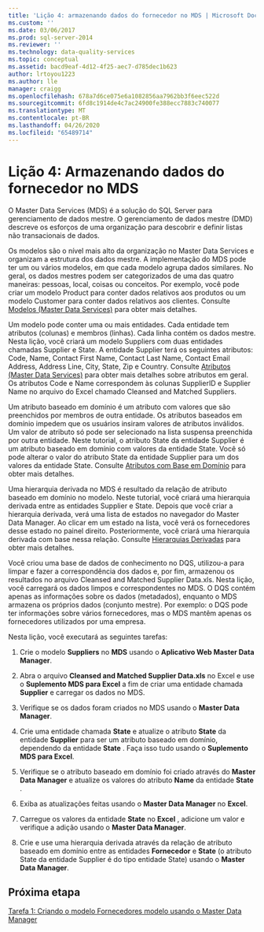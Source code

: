 ```yaml
---
title: 'Lição 4: armazenando dados do fornecedor no MDS | Microsoft Docs'
ms.custom: ''
ms.date: 03/06/2017
ms.prod: sql-server-2014
ms.reviewer: ''
ms.technology: data-quality-services
ms.topic: conceptual
ms.assetid: bacd9eaf-4d12-4f25-aec7-d785dec1b623
author: lrtoyou1223
ms.author: lle
manager: craigg
ms.openlocfilehash: 678a7d6ce075e6a1082856aa7962bb3f6eec522d
ms.sourcegitcommit: 6fd8c1914de4c7ac24900fe388ecc7883c740077
ms.translationtype: MT
ms.contentlocale: pt-BR
ms.lasthandoff: 04/26/2020
ms.locfileid: "65489714"
---
```

# <a name="lesson-4-storing-supplier-data-in-mds"></a>Lição 4: Armazenando dados do fornecedor no MDS
  O Master Data Services (MDS) é a solução do SQL Server para gerenciamento de dados mestre. O gerenciamento de dados mestre (DMD) descreve os esforços de uma organização para descobrir e definir listas não transacionais de dados.  
  
 Os modelos são o nível mais alto da organização no Master Data Services e organizam a estrutura dos dados mestre. A implementação do MDS pode ter um ou vários modelos, em que cada modelo agrupa dados similares. No geral, os dados mestres podem ser categorizados de uma das quatro maneiras: pessoas, local, coisas ou conceitos. Por exemplo, você pode criar um modelo Product para conter dados relativos aos produtos ou um modelo Customer para conter dados relativos aos clientes. Consulte [Modelos (Master Data Services)](https://msdn.microsoft.com/library/ee633746.aspx) para obter mais detalhes.  
  
 Um modelo pode conter uma ou mais entidades. Cada entidade tem atributos (colunas) e membros (linhas). Cada linha contém os dados mestre. Nesta lição, você criará um modelo Suppliers com duas entidades chamadas Supplier e State. A entidade Supplier terá os seguintes atributos: Code, Name, Contact First Name, Contact Last Name, Contact Email Address, Address Line, City, State, Zip e Country. Consulte [Atributos (Master Data Services)](https://msdn.microsoft.com/library/ee633745.aspx) para obter mais detalhes sobre atributos em geral. Os atributos Code e Name correspondem às colunas SupplierID e Supplier Name no arquivo do Excel chamado Cleansed and Matched Suppliers.  
  
 Um atributo baseado em domínio é um atributo com valores que são preenchidos por membros de outra entidade. Os atributos baseados em domínio impedem que os usuários insiram valores de atributos inválidos. Um valor de atributo só pode ser selecionado na lista suspensa preenchida por outra entidade. Neste tutorial, o atributo State da entidade Supplier é um atributo baseado em domínio com valores da entidade State. Você só pode alterar o valor do atributo State da entidade Supplier para um dos valores da entidade State. Consulte [Atributos com Base em Domínio](../master-data-services/domain-based-attributes-master-data-services.md) para obter mais detalhes.  
  
 Uma hierarquia derivada no MDS é resultado da relação de atributo baseado em domínio no modelo. Neste tutorial, você criará uma hierarquia derivada entre as entidades Supplier e State. Depois que você criar a hierarquia derivada, verá uma lista de estados no navegador do Master Data Manager. Ao clicar em um estado na lista, você verá os fornecedores desse estado no painel direito. Posteriormente, você criará uma hierarquia derivada com base nessa relação. Consulte [Hierarquias Derivadas](../master-data-services/derived-hierarchies-master-data-services.md) para obter mais detalhes.  
  
 Você criou uma base de dados de conhecimento no DQS, utilizou-a para limpar e fazer a correspondência dos dados e, por fim, armazenou os resultados no arquivo Cleansed and Matched Supplier Data.xls. Nesta lição, você carregará os dados limpos e correspondentes no MDS. O DQS contém apenas as informações sobre os dados (metadados), enquanto o MDS armazena os próprios dados (conjunto mestre). Por exemplo: o DQS pode ter informações sobre vários fornecedores, mas o MDS mantêm apenas os fornecedores utilizados por uma empresa.  
  
 Nesta lição, você executará as seguintes tarefas:  
  
1.  Crie o modelo **Suppliers** no **MDS** usando o **Aplicativo Web Master Data Manager**.  
  
2.  Abra o arquivo **Cleansed and Matched Supplier Data.xls** no Excel e use o **Suplemento MDS para Excel** a fim de criar uma entidade chamada **Supplier** e carregar os dados no MDS.  
  
3.  Verifique se os dados foram criados no MDS usando o **Master Data Manager**.  
  
4.  Crie uma entidade chamada **State** e atualize o atributo **State** da entidade **Supplier** para ser um atributo baseado em domínio, dependendo da entidade **State** . Faça isso tudo usando o **Suplemento MDS para Excel**.  
  
5.  Verifique se o atributo baseado em domínio foi criado através do **Master Data Manager** e atualize os valores do atributo **Name** da entidade **State** .  
  
6.  Exiba as atualizações feitas usando o **Master Data Manager** no **Excel**.  
  
7.  Carregue os valores da entidade **State** no **Excel** , adicione um valor e verifique a adição usando o **Master Data Manager**.  
  
8.  Crie e use uma hierarquia derivada através da relação de atributo baseado em domínio entre as entidades **Fornecedor** e **State** (o atributo State da entidade Supplier é do tipo entidade State) usando o **Master Data Manager**.  
  
## <a name="next-step"></a>Próxima etapa  
 [Tarefa 1: Criando o modelo Fornecedores modelo usando o Master Data Manager](../../2014/tutorials/task-1-creating-suppliers-model-using-master-data-manager.md)  
  
  
